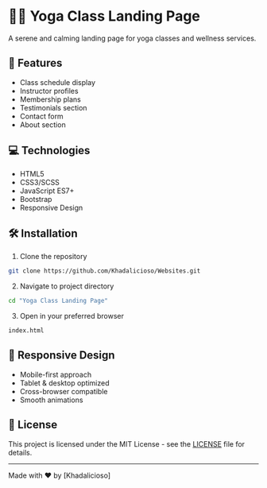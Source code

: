 # 🧘‍♀️ Yoga Class Landing Page

A serene and calming landing page for yoga classes and wellness services.

## 🚀 Features

- Class schedule display
- Instructor profiles
- Membership plans
- Testimonials section
- Contact form
- About section

## 💻 Technologies

- HTML5
- CSS3/SCSS
- JavaScript ES7+
- Bootstrap
- Responsive Design

## 🛠️ Installation

1. Clone the repository
```bash
git clone https://github.com/Khadalicioso/Websites.git
```

2. Navigate to project directory
```bash
cd "Yoga Class Landing Page"
```

3. Open in your preferred browser
```bash
index.html
```

## 📱 Responsive Design

- Mobile-first approach
- Tablet & desktop optimized
- Cross-browser compatible
- Smooth animations

## 📄 License

This project is licensed under the MIT License - see the [LICENSE](../LICENSE) file for details.

---

Made with ❤️ by [Khadalicioso]
